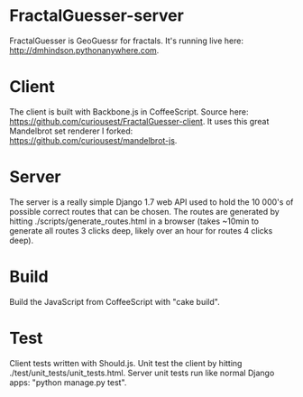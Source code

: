FractalGuesser-server
=====================
FractalGuesser is GeoGuessr for fractals. It's running live here: http://dmhindson.pythonanywhere.com.

Client
======
The client is built with Backbone.js in CoffeeScript. Source here: https://github.com/curiousest/FractalGuesser-client. It uses this great Mandelbrot set renderer I forked: https://github.com/curiousest/mandelbrot-js.

Server
=====
The server is a really simple Django 1.7 web API used to hold the 10 000's of possible correct routes that can be chosen. The routes are generated by hitting ./scripts/generate_routes.html in a browser (takes ~10min to generate all routes 3 clicks deep, likely over an hour for routes 4 clicks deep).

Build
=====
Build the JavaScript from CoffeeScript with "cake build". 

Test
====
Client tests written with Should.js. Unit test the client by hitting ./test/unit_tests/unit_tests.html.
Server unit tests run like normal Django apps: "python manage.py test".
